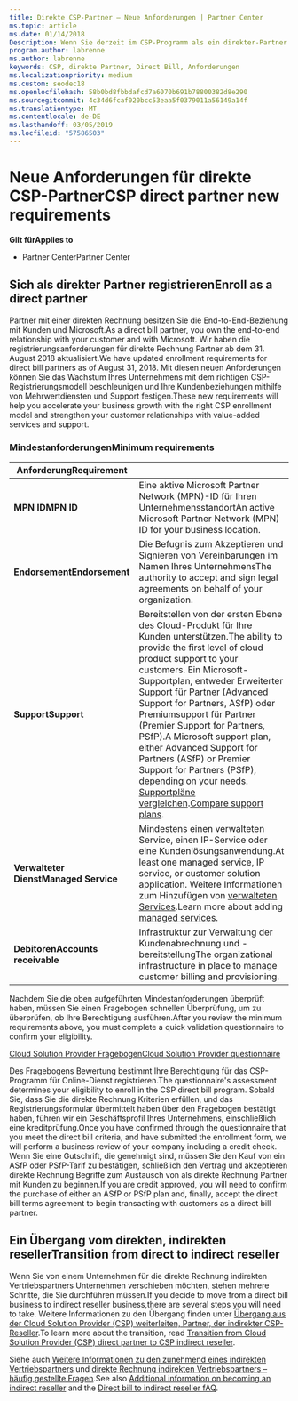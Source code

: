 ```yaml
---
title: Direkte CSP-Partner – Neue Anforderungen | Partner Center
ms.topic: article
ms.date: 01/14/2018
Description: Wenn Sie derzeit im CSP-Programm als ein direkter-Partner registriert sind, sollten Sie vorbereiten, um diese aktualisierte Unterstützung und Anforderungen zu erfüllen.
program.author: labrenne
ms.author: labrenne
keywords: CSP, direkte Partner, Direct Bill, Anforderungen
ms.localizationpriority: medium
ms.custom: seodec18
ms.openlocfilehash: 58b0bd8fbbdafcd7a6070b691b78800382d8e290
ms.sourcegitcommit: 4c34d6fcaf020bcc53eaa5f0379011a56149a14f
ms.translationtype: MT
ms.contentlocale: de-DE
ms.lasthandoff: 03/05/2019
ms.locfileid: "57586503"
---
```

# <a name="csp-direct-partner-new-requirements"></a><span data-ttu-id="f6ea1-104">Neue Anforderungen für direkte CSP-Partner</span><span class="sxs-lookup"><span data-stu-id="f6ea1-104">CSP direct partner new requirements</span></span>

<span data-ttu-id="f6ea1-105">**Gilt für**</span><span class="sxs-lookup"><span data-stu-id="f6ea1-105">**Applies to**</span></span>

- <span data-ttu-id="f6ea1-106">Partner Center</span><span class="sxs-lookup"><span data-stu-id="f6ea1-106">Partner Center</span></span>

## <a name="enroll-as-a-direct-partner"></a><span data-ttu-id="f6ea1-107">Sich als direkter Partner registrieren</span><span class="sxs-lookup"><span data-stu-id="f6ea1-107">Enroll as a direct partner</span></span>

<span data-ttu-id="f6ea1-108">Partner mit einer direkten Rechnung besitzen Sie die End-to-End-Beziehung mit Kunden und Microsoft.</span><span class="sxs-lookup"><span data-stu-id="f6ea1-108">As a direct bill partner, you own the end-to-end relationship with your customer and with Microsoft.</span></span> <span data-ttu-id="f6ea1-109">Wir haben die registrierungsanforderungen für direkte Rechnung Partner ab dem 31. August 2018 aktualisiert.</span><span class="sxs-lookup"><span data-stu-id="f6ea1-109">We have updated enrollment requirements for direct bill partners as of August 31, 2018.</span></span> <span data-ttu-id="f6ea1-110">Mit diesen neuen Anforderungen können Sie das Wachstum Ihres Unternehmens mit dem richtigen CSP-Registrierungsmodell beschleunigen und Ihre Kundenbeziehungen mithilfe von Mehrwertdiensten und Support festigen.</span><span class="sxs-lookup"><span data-stu-id="f6ea1-110">These new requirements will help you accelerate your business growth with the right CSP enrollment model and strengthen your customer relationships with value-added services and support.</span></span> 

### <a name="minimum-requirements"></a><span data-ttu-id="f6ea1-111">Mindestanforderungen</span><span class="sxs-lookup"><span data-stu-id="f6ea1-111">Minimum requirements</span></span>

|<span data-ttu-id="f6ea1-112">**Anforderung**</span><span class="sxs-lookup"><span data-stu-id="f6ea1-112">**Requirement**</span></span>|                             |
|--------------------------------|--------------------------------------------------------------|
|<span data-ttu-id="f6ea1-113">**MPN ID**</span><span class="sxs-lookup"><span data-stu-id="f6ea1-113">**MPN ID**</span></span>   |<span data-ttu-id="f6ea1-114">Eine aktive Microsoft Partner Network (MPN)-ID für Ihren Unternehmensstandort</span><span class="sxs-lookup"><span data-stu-id="f6ea1-114">An active Microsoft Partner Network (MPN) ID for your business location.</span></span>   |
|<span data-ttu-id="f6ea1-115">**Endorsement**</span><span class="sxs-lookup"><span data-stu-id="f6ea1-115">**Endorsement**</span></span>   |<span data-ttu-id="f6ea1-116">Die Befugnis zum Akzeptieren und Signieren von Vereinbarungen im Namen Ihres Unternehmens</span><span class="sxs-lookup"><span data-stu-id="f6ea1-116">The authority to accept and sign legal agreements on behalf of your organization.</span></span>|
|<span data-ttu-id="f6ea1-117">**Support**</span><span class="sxs-lookup"><span data-stu-id="f6ea1-117">**Support**</span></span>  |<span data-ttu-id="f6ea1-118">Bereitstellen von der ersten Ebene des Cloud-Produkt für Ihre Kunden unterstützen.</span><span class="sxs-lookup"><span data-stu-id="f6ea1-118">The ability to provide the first level of cloud product support to your customers.</span></span> <span data-ttu-id="f6ea1-119">Ein Microsoft-Supportplan, entweder Erweiterter Support für Partner (Advanced Support for Partners, ASfP) oder Premiumsupport für Partner (Premier Support for Partners, PSfP).</span><span class="sxs-lookup"><span data-stu-id="f6ea1-119">A Microsoft support plan, either Advanced Support for Partners (ASfP) or Premier Support for Partners (PSfP), depending on your needs.</span></span> <span data-ttu-id="f6ea1-120">[Supportpläne vergleichen](https://partner.microsoft.com/en-US/support/partnersupport).</span><span class="sxs-lookup"><span data-stu-id="f6ea1-120">[Compare support plans](https://partner.microsoft.com/en-US/support/partnersupport).</span></span> |
|<span data-ttu-id="f6ea1-121">**Verwalteter Dienst**</span><span class="sxs-lookup"><span data-stu-id="f6ea1-121">**Managed Service**</span></span>   |<span data-ttu-id="f6ea1-122">Mindestens einen verwalteten Service, einen IP-Service oder eine Kundenlösungsanwendung.</span><span class="sxs-lookup"><span data-stu-id="f6ea1-122">At least one managed service, IP service, or customer solution application.</span></span> <span data-ttu-id="f6ea1-123">Weitere Informationen zum Hinzufügen von [verwalteten Services](https://partner.microsoft.com/en-US/business-opportunities/managed-services-provider).</span><span class="sxs-lookup"><span data-stu-id="f6ea1-123">Learn more about adding [managed services](https://partner.microsoft.com/en-US/business-opportunities/managed-services-provider).</span></span>|
|<span data-ttu-id="f6ea1-124">**Debitoren**</span><span class="sxs-lookup"><span data-stu-id="f6ea1-124">**Accounts receivable**</span></span> |<span data-ttu-id="f6ea1-125">Infrastruktur zur Verwaltung der Kundenabrechnung und -bereitstellung</span><span class="sxs-lookup"><span data-stu-id="f6ea1-125">The organizational infrastructure in place to manage customer billing and provisioning.</span></span> 

<span data-ttu-id="f6ea1-126">Nachdem Sie die oben aufgeführten Mindestanforderungen überprüft haben, müssen Sie einen Fragebogen schnellen Überprüfung, um zu überprüfen, ob Ihre Berechtigung ausführen.</span><span class="sxs-lookup"><span data-stu-id="f6ea1-126">After you review the minimum requirements above, you must complete a quick validation questionnaire to confirm your eligibility.</span></span> 

[<span data-ttu-id="f6ea1-127">Cloud Solution Provider Fragebogen</span><span class="sxs-lookup"><span data-stu-id="f6ea1-127">Cloud Solution Provider questionnaire</span></span>](https://partner.microsoft.com/cloud-solution-provider/assessment)

<span data-ttu-id="f6ea1-128">Des Fragebogens Bewertung bestimmt Ihre Berechtigung für das CSP-Programm für Online-Dienst registrieren.</span><span class="sxs-lookup"><span data-stu-id="f6ea1-128">The questionnaire's assessment determines your eligibility to enroll in the CSP direct bill program.</span></span> <span data-ttu-id="f6ea1-129">Sobald Sie, dass Sie die direkte Rechnung Kriterien erfüllen, und das Registrierungsformular übermittelt haben über den Fragebogen bestätigt haben, führen wir ein Geschäftsprofil Ihres Unternehmens, einschließlich eine kreditprüfung.</span><span class="sxs-lookup"><span data-stu-id="f6ea1-129">Once you have confirmed through the questionnaire that you meet the direct bill criteria, and have submitted the enrollment form, we will perform a business review of your company including a credit check.</span></span> <span data-ttu-id="f6ea1-130">Wenn Sie eine Gutschrift, die genehmigt sind, müssen Sie den Kauf von ein ASfP oder PSfP-Tarif zu bestätigen, schließlich den Vertrag und akzeptieren direkte Rechnung Begriffe zum Austausch von als direkte Rechnung Partner mit Kunden zu beginnen.</span><span class="sxs-lookup"><span data-stu-id="f6ea1-130">If you are credit approved, you will need to confirm the purchase of either an ASfP or PSfP plan and, finally, accept the direct bill terms agreement to begin transacting with customers as a direct bill partner.</span></span>

## <a name="transition-from-direct-to-indirect-reseller"></a><span data-ttu-id="f6ea1-131">Ein Übergang vom direkten, indirekten reseller</span><span class="sxs-lookup"><span data-stu-id="f6ea1-131">Transition from direct to indirect reseller</span></span>

<span data-ttu-id="f6ea1-132">Wenn Sie von einem Unternehmen für die direkte Rechnung indirekten Vertriebspartners Unternehmen verschieben möchten, stehen mehrere Schritte, die Sie durchführen müssen.</span><span class="sxs-lookup"><span data-stu-id="f6ea1-132">If you decide to move from a direct bill business to indirect reseller business,there are several steps you will need to take.</span></span> <span data-ttu-id="f6ea1-133">Weitere Informationen zu den Übergang finden unter [Übergang aus der Cloud Solution Provider (CSP) weiterleiten, Partner, der indirekter CSP-Reseller](transition-direct-to-indirect.md).</span><span class="sxs-lookup"><span data-stu-id="f6ea1-133">To learn more about the transition, read [Transition from Cloud Solution Provider (CSP) direct partner to CSP indirect reseller](transition-direct-to-indirect.md).</span></span> 

<span data-ttu-id="f6ea1-134">Siehe auch [Weitere Informationen zu den zunehmend eines indirekten Vertriebspartners](https://assetsprod.microsoft.com/csp-directbill-to-indirect-transition.pdf) und [direkte Rechnung indirekten Vertriebspartners – häufig gestellte Fragen](https://assetsprod.microsoft.com/mpn/direct-bill-partner-faq.pdf).</span><span class="sxs-lookup"><span data-stu-id="f6ea1-134">See also [Additional information on becoming an indirect reseller](https://assetsprod.microsoft.com/csp-directbill-to-indirect-transition.pdf) and the [Direct bill to indirect reseller fAQ](https://assetsprod.microsoft.com/mpn/direct-bill-partner-faq.pdf).</span></span>
